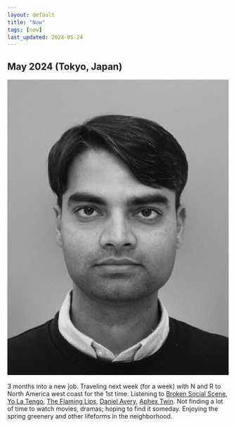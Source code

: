```yaml
---
layout: default
title: "Now"
tags: [now]
last_updated: 2024-05-24
---
```

## May 2024 (Tokyo, Japan)

<img class="center-fit" src="/files/me2.jpeg" alt="May 2024" id="left"/>
<p>
  3 months into a new job.  Traveling next week (for a week) with N and R to North America west coast for the 1st time. Listening to <a href="https://en.wikipedia.org/wiki/Broken_Social_Scene">Broken Social Scene</a>, <a href="https://en.wikipedia.org/wiki/Yo_La_Tengo">Yo La Tengo</a>, <a href="https://en.wikipedia.org/wiki/The_Flaming_Lips">The Flaming Lips</a>, <a href="https://en.wikipedia.org/wiki/Daniel_Avery_(musician)">Daniel Avery</a>, <a href="https://en.wikipedia.org/wiki/Aphex_Twin">Aphex Twin</a>.  Not finding a lot of time to watch movies, dramas; hoping to find it someday.  Enjoying the spring greenery and other lifeforms in the neighborhood.
</p>
